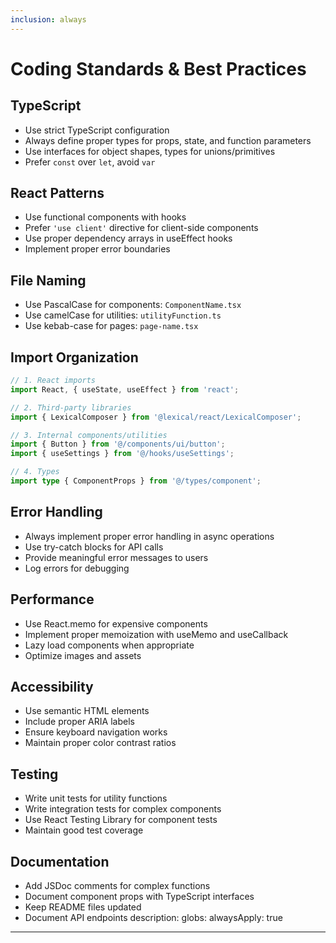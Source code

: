 ```yaml
---
inclusion: always
---
```

# Coding Standards & Best Practices

## TypeScript
- Use strict TypeScript configuration
- Always define proper types for props, state, and function parameters
- Use interfaces for object shapes, types for unions/primitives
- Prefer `const` over `let`, avoid `var`

## React Patterns
- Use functional components with hooks
- Prefer `'use client'` directive for client-side components
- Use proper dependency arrays in useEffect hooks
- Implement proper error boundaries

## File Naming
- Use PascalCase for components: `ComponentName.tsx`
- Use camelCase for utilities: `utilityFunction.ts`
- Use kebab-case for pages: `page-name.tsx`

## Import Organization
```typescript
// 1. React imports
import React, { useState, useEffect } from 'react';

// 2. Third-party libraries
import { LexicalComposer } from '@lexical/react/LexicalComposer';

// 3. Internal components/utilities
import { Button } from '@/components/ui/button';
import { useSettings } from '@/hooks/useSettings';

// 4. Types
import type { ComponentProps } from '@/types/component';
```

## Error Handling
- Always implement proper error handling in async operations
- Use try-catch blocks for API calls
- Provide meaningful error messages to users
- Log errors for debugging

## Performance
- Use React.memo for expensive components
- Implement proper memoization with useMemo and useCallback
- Lazy load components when appropriate
- Optimize images and assets

## Accessibility
- Use semantic HTML elements
- Include proper ARIA labels
- Ensure keyboard navigation works
- Maintain proper color contrast ratios

## Testing
- Write unit tests for utility functions
- Write integration tests for complex components
- Use React Testing Library for component tests
- Maintain good test coverage

## Documentation
- Add JSDoc comments for complex functions
- Document component props with TypeScript interfaces
- Keep README files updated
- Document API endpoints
description:
globs:
alwaysApply: true
---

